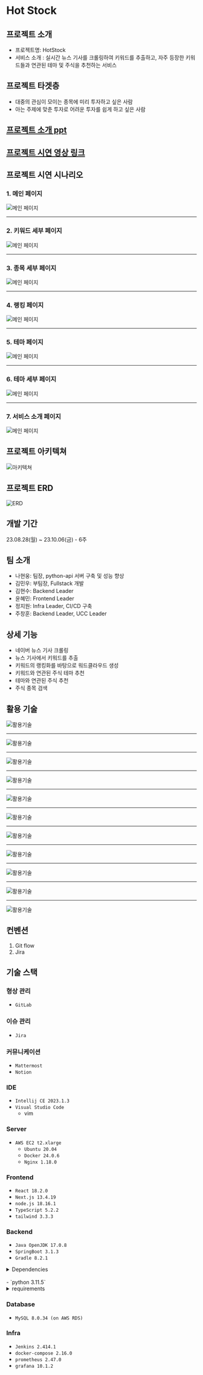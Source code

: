 # Hot Stock

## 프로젝트 소개

- 프로젝트명: HotStock
- 서비스 소개 : 실시간 뉴스 기사를 크롤링하여 키워드를 추출하고, 자주 등장한 키워드들과 연관된 테마 및 주식을 추천하는 서비스

## 프로젝트 타겟층

- 대중의 관심이 모이는 종목에 미리 투자하고 싶은 사람
- 아는 주제에 맞춘 투자로 어려운 투자를 쉽게 하고 싶은 사람

## [프로젝트 소개 ppt](https://www.canva.com/design/DAFwWVZcgZg/jhwmADGLeMJSAA5dIjPy4g/view?utm_content=DAFwWVZcgZg&utm_campaign=share_your_design&utm_medium=link&utm_source=shareyourdesignpanel)

## [프로젝트 시연 영상 링크](https://youtu.be/oERbRGcNkV8)

## 프로젝트 시연 시나리오


### 1. 메인 페이지
![메인 페이지](./exec/이미지/시연페이지/1_메인.jpg)

---
### 2. 키워드 세부 페이지
![메인 페이지](./exec/이미지/시연페이지/2_키워드세부.jpg)

---
### 3. 종목 세부 페이지
![메인 페이지](./exec/이미지/시연페이지/3_종목세부.jpg)

---
### 4. 랭킹 페이지
![메인 페이지](./exec/이미지/시연페이지/4_랭킹.jpg)

---
### 5. 테마 페이지
![메인 페이지](./exec/이미지/시연페이지/5_테마.jpg)

---
### 6. 테마 세부 페이지
![메인 페이지](./exec/이미지/시연페이지/6_테마세부.jpg)

---
### 7. 서비스 소개 페이지
![메인 페이지](./exec/이미지/시연페이지/7_서비스소개.jpg)


## 프로젝트 아키텍쳐

![아키텍쳐](./exec/이미지/HotStock.png)

## 프로젝트 ERD

![ERD](./exec/이미지/Hotstock_시스템_아키텍처.png)

## 개발 기간

23.08.28(월) ~ 23.10.06(금)  -  6주

## 팀 소개

- 나현웅: 팀장, python-api 서버 구축 및 성능 향상
- 김민우: 부팀장, Fullstack 개발
- 김현수: Backend Leader
- 윤혜민: Frontend Leader
- 정지원: Infra Leader, CI/CD 구축
- 주창훈: Backend Leader, UCC Leader

## 상세 기능

- 네이버 뉴스 기사 크롤링
- 뉴스 기사에서 키워드를 추출
- 키워드의 랭킹화를 바탕으로 워드클라우드 생성
- 키워드와 연관된 주식 테마 추천
- 테마와 연관된 주식 추천
- 주식 종목 검색

## 활용  기술

![활용기술](./exec/이미지/기술페이지/16.jpg)

---

![활용기술](./exec/이미지/기술페이지/17.jpg)

---

![활용기술](./exec/이미지/기술페이지/18.jpg)

---

![활용기술](./exec/이미지/기술페이지/19.jpg)

---

![활용기술](./exec/이미지/기술페이지/20.jpg)

---

![활용기술](./exec/이미지/기술페이지/21.jpg)

---

![활용기술](./exec/이미지/기술페이지/22.jpg)

---

![활용기술](./exec/이미지/기술페이지/23.jpg)

---

![활용기술](./exec/이미지/기술페이지/24.jpg)

---

![활용기술](./exec/이미지/기술페이지/25.jpg)

---

![활용기술](./exec/이미지/기술페이지/26.jpg)

## 컨벤션

1. Git flow
2. Jira

## 기술 스택

### 형상 관리

- `GitLab`

### 이슈 관리

- `Jira`

### 커뮤니케이션

- `Mattermost`
- `Notion`

### IDE

- `Intellij CE 2023.1.3`
- `Visual Studio Code`
    - vim

### Server

- `AWS EC2 t2.xlarge`
    - `Ubuntu 20.04`
    - `Docker 24.0.6`
    - `Nginx 1.18.0`

### Frontend

- `React 18.2.0`
- `Next.js 13.4.19`
- `node.js 18.16.1`
- `TypeScript 5.2.2`
- `tailwind 3.3.3`

### Backend

- `Java OpenJDK 17.0.8`
- `SpringBoot 3.1.3`
- `Gradle 8.2.1`
<details>
<summary>Dependencies</summary>
<div markdown="1">
    - Spring Data JPA
    - Lombok
    - Swagger
    - actuator
    </div>
    </details>
    <br/>
- `python 3.11.5`
<details>
<summary>requirements</summary>
<div markdown="1">
    - Flask==2.3.3
    - Flask-Cors==4.0.0
    - flask-restx==1.1.0
    - python-mecab-ko==1.3.3
    - krwordrank==1.0.3
    - gensim==4.3.2
    - openai==0.28.0
    - gdown==4.7.1
    - gunicorn==21.2.0
    </div>
    </details>

### Database

- `MySQL 8.0.34 (on AWS RDS)`

### Infra

- `Jenkins 2.414.1`
- `docker-compose 2.16.0`
- `prometheus 2.47.0`
- `grafana 10.1.2`
